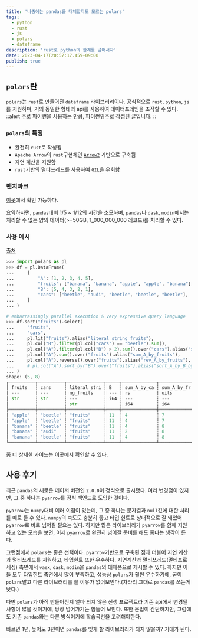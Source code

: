 ```yaml
---
title: '나중에는 pandas를 대체할지도 모르는 polars'
tags:
  - python
  - rust
  - js
  - polars
  - dateframe
description: 'rust로 python의 한계를 넘어서자'
date: 2023-04-17T20:57:17.459+09:00 
publish: true
---
```


## `polars`란
`polars`는 `rust`로 만들어진 `dataframe` 라이브러리이다. 공식적으로 `rust`, `python`, `js`를 지원하며, 거의 동일한 형태의 api를 사용하여 데이터프레임을 조작할 수 있다.
::alert
주로 파이썬을 사용하는 만큼, 파이썬위주로 작성된 글입니다.
::

### `polars`의 특징
- 완전히 `rust`로 작성됨
- `Apache Arrow`의 `rust`구현체인 [`Arrow2`](https://github.com/jorgecarleitao/arrow2) 기반으로 구축됨
- 지연 계산을 지원함
- `rust`기반의 멀티쓰레드를 사용하여 `GIL`을 우회함

### 벤치마크
[이곳](https://h2oai.github.io/db-benchmark/)에서 확인 가능하다.

요약하자면, `pandas`대비 1/5 ~ 1/12의 시간을 소모하며, `pandas`나 `dask`, `modin`에서는 처리할 수 없는 양의 데이터(>=50GB, 1_000_000_000 레코드)를 처리할 수 있다.

### 사용 예시
[출처](https://github.com/pola-rs/polars/tree/main/py-polars)
```python
>>> import polars as pl
>>> df = pl.DataFrame(
...     {
...         "A": [1, 2, 3, 4, 5],
...         "fruits": ["banana", "banana", "apple", "apple", "banana"],
...         "B": [5, 4, 3, 2, 1],
...         "cars": ["beetle", "audi", "beetle", "beetle", "beetle"],
...     }
... )

# embarrassingly parallel execution & very expressive query language
>>> df.sort("fruits").select(
...     "fruits",
...     "cars",
...     pl.lit("fruits").alias("literal_string_fruits"),
...     pl.col("B").filter(pl.col("cars") == "beetle").sum(),
...     pl.col("A").filter(pl.col("B") > 2).sum().over("cars").alias("sum_A_by_cars"),
...     pl.col("A").sum().over("fruits").alias("sum_A_by_fruits"),
...     pl.col("A").reverse().over("fruits").alias("rev_A_by_fruits"),
...     # pl.col("A").sort_by("B").over("fruits").alias("sort_A_by_B_by_fruits"),
... )
shape: (5, 8)
┌──────────┬──────────┬──────────────┬─────┬─────────────┬─────────────┬─────────────┐
│ fruits   ┆ cars     ┆ literal_stri ┆ B   ┆ sum_A_by_ca ┆ sum_A_by_fr ┆ rev_A_by_fr │
│ ---      ┆ ---      ┆ ng_fruits    ┆ --- ┆ rs          ┆ uits        ┆ uits        │
│ str      ┆ str      ┆ ---          ┆ i64 ┆ ---         ┆ ---         ┆ ---         │
│          ┆          ┆ str          ┆     ┆ i64         ┆ i64         ┆ i64         │
╞══════════╪══════════╪══════════════╪═════╪═════════════╪═════════════╪═════════════╡
│ "apple"  ┆ "beetle" ┆ "fruits"     ┆ 11  ┆ 4           ┆ 7           ┆ 4           │
│ "apple"  ┆ "beetle" ┆ "fruits"     ┆ 11  ┆ 4           ┆ 7           ┆ 3           │
│ "banana" ┆ "beetle" ┆ "fruits"     ┆ 11  ┆ 4           ┆ 8           ┆ 5           │
│ "banana" ┆ "audi"   ┆ "fruits"     ┆ 11  ┆ 2           ┆ 8           ┆ 2           │
│ "banana" ┆ "beetle" ┆ "fruits"     ┆ 11  ┆ 4           ┆ 8           ┆ 1           │
└──────────┴──────────┴──────────────┴─────┴─────────────┴─────────────┴─────────────┘
```

좀 더 상세한 가이드는 [이곳](https://pola-rs.github.io/polars-book/user-guide/)에서 확인할 수 있다.

## 사용 후기
최근 `pandas`의 새로운 메이저 버전인 `2.0.0`이 정식으로 출시됐다.
여러 변경점이 있지만, 그 중 하나는 `pyarrow`를 정식 백엔드로 도입한 것이다.

`pyarrow`는 `numpy`대비 여러 이점이 있는데, 그 중 하나는 문자열과 `null`값에 대한 처리를 예로 들 수 있다.
`numpy`의 속도도 충분히 좋고 타입 힌트로 상대적으로 잘 돼있어 `pyarrow`로 바로 넘어갈 필요는 없다.
하지만 많은 라이브러리가 `pyarrow`를 함께 지원하고 있는 모습을 보면, 이제 `pyarrow`로 완전히 넘어갈 준비를 해도 좋다는 생각이 든다.

그런점에서 `polars`는 좋은 선택이다.
`pyarrow`기반으로 구축된 점과 더불어 지연 계산과 멀티쓰레드를 지원하고, 타입힌트 또한 우수하다.
지연계산과 멀티쓰레드(멀티프로세싱) 측면에서 `vaex`, `dask`, `modin`을 `pandas`의 대체품으로 제시할 수 있다.
하지만 이들 모두 타입힌트 측면에서 많이 부족하고, 성능상 `polars`가 훨씬 우수하기에, 굳이 `polars`말고 다른 라이브러리를 쓸 이유가 없어보인다.(차라리 그대로 `pandas`를 쓰는게 낫다.)

다만 `polars`가 아직 만들어진지 얼마 되지 않은 신생 프로젝트라 기존 api에서 변경될 사항이 많을 것이기에, 당장 넘어가기는 힘들어 보인다.
또한 문법이 간단하지만, 그럼에도 기존 `pandas`와는 다른 방식이기에 학습곡선을 고려해야한다.

빠르면 1년, 늦어도 3년이면 `pandas`를 잊게 할 라이브러리가 되지 않을까? 기대가 된다.